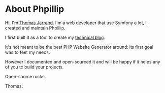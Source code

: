 # About Phpillip

Hi, I'm [Thomas Jarrand](https://github.com/tom32i).
I'm a web developer that use Symfony a lot, I created and maintain Phpillip.

I first built it as a tool to create my [technical blog](http://thomas.jarrand.fr/blog/).

It's not meant to be the best PHP Website Generator around: its first goal was to feet my needs.

However I documented and open-sourced it and will be happy if it helps any of you to build your projects.

Open-source rocks,

Thomas.
